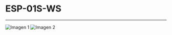 <div>
    <div>
        <H1>ESP-01S-WS</H1>
    </div>    
    <hr>
    <div>
        <img scr="Diseño/ESP-01S-WS/Img/Capturas/01.jpeg" alt="Imagen 1">        
        <img scr="Diseño/ESP-01S-WS/Img/Capturas/02.jpeg" alt="Imagen 2">      
    </div>

</div>